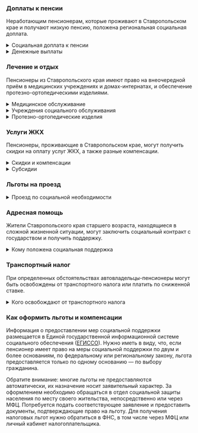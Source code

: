### Доплаты к пенсии
Неработающим пенсионерам, которые проживают в Ставропольском крае и получают низкую пенсию, положена региональная социальная доплата.
<details>
<summary>Социальная доплата к пенсии</summary>

В Ставропольском крае региональный прожиточный минимум пенсионера не превышает общефедеральный. Неработающим пенсионерам с низким размером пенсии полагается федеральная социальная доплата к пенсии — до прожиточного минимума пенсионера в РФ. В 2021 году эта сумма [составляет](https://pfr.gov.ru/grazhdanam/pensionres/soc_doplata/~7905) 10 022 рубля. Для назначения этой выплаты необходимо обращаться в территориальное отделение Пенсионного фонда (ПФР) по месту жительства. С 2022 года доплата будет назначаться автоматически.
</details>
<details>
<summary>Денежные выплаты</summary>

В Ставропольском крае пенсионерам, относящимся к льготной категории, полагаются денежные выплаты, которые регулярно индексируются. В Ставропольском крае ветераны труда и реабилитированные пенсионеры ежемесячно получают 1720,46 рубля, труженики тыла и пострадавшие от репрессий — 1290,35 рубля. Достаточно высокий размер ЕДВ объясняется тем, что он включает в себя денежную компенсацию за большинство льгот. [Ставропольским](http://www.dumask.ru/law/zakony-stavropolskogo-kraya-postanovleniya-dumy/zakony-stavropolskogo-kraya/item/20890-zakon-stavropolskogo-kraya-ot-13-dekabrya-2018-g-104-kz-o-detyakh-vojny-v-stavropolskom-krae.html) «детям войны» (это те, кому 3 сентября 1945 года ещё не исполнилось 18 лет) полагается ежегодная выплата. На 2021 год её размер составляет 5 тысяч рублей.
</details>

### Лечение и отдых
Пенсионеры из Ставропольского края имеют право на внеочередной приём в медицинских учреждениях и домах-интернатах, и обеспечение протезно-ортопедическими изделиями.
<details>
<summary>Медицинское обслуживание</summary>

В поликлиниках и других медицинских учреждениях вне очереди принимаются для оказания медпомощи ставропольские ветераны труда и труженики тыла, реабилитированные и пострадавшие от репрессий пенсионеры, а также «дети войны».
</details>
<details>
<summary> Учреждения социального обслуживания </summary>

Внеочередной приём в дома-интернаты для престарелых и инвалидов, учреждения социального обслуживания предоставляется труженикам тыла, реабилитированным и пострадавшим от репрессий, а также «детям войны».
</details>
<details>
<summary>Протезно-ортопедические изделия</summary>

Малоимущие [ставропольские](https://docs.cntd.ru/document/461501750) пенсионеры, не имеющие инвалидности, бесплатно обеспечиваются протезно-ортопедическими изделиями, если нуждаются в них по медицинским показаниям. Льгота полагается, если среднедушевой доход семьи пенсионера не превышает одного прожиточного минимума.
</details>

### Услуги ЖКХ
Пенсионеры, проживающие в Ставропольском крае, могут получить скидки на оплату услуг ЖКХ, а также разные компенсации. 
<details>
<summary>Скидки и компенсации</summary>

Одинокие неработающие пенсионеры после 70 лет освобождаются от взносов на капремонт на 50%, а с 80-летнего возраста — полностью. Льгота полагается также пенсионерам этого возраста, семья которых состоит из неработающих граждан пенсионного возраста (мужчины — старше 60 лет, женщины — 55), а также из инвалидов I и II групп.
</details>
<details>
<summary>Субсидии</summary>

Пенсионеры могут получить субсидию на оплату услуг ЖКХ при тратах на «коммуналку» более 22% совокупного дохода семьи.
</details>

### Льготы на проезд
<details>
<summary>Проезд по социальной необходимости</summary>

В Ставропольском крае ветераны труда, труженики тыла, реабилитированные и пострадавшие от репрессий пенсионеры получают компенсацию за проезд по социальной необходимости (для прохождения лечения или реабилитации, похороны близких родственников и прочее).
</details>

### Адресная помощь
Жители Ставропольского края старшего возраста, находящиеся в сложной жизненной ситуации, могут заключить социальный контракт с государством и получить поддержку.
<details>
<summary>Кому положена социальная поддержка</summary>

Пенсионерам, оказавшимся в трудной жизненной ситуации по не зависящим от них причинам или в связи со стихийным бедствием, экстремальной ситуацией, оказывается адресная помощь. Она предоставляется путём выплаты пособий либо в натуральной форме (обеспечение одеждой, обувью, лекарствами, организация лечения и ухода, проведение ремонта жилья или установка приборов учёта и пр.). С нуждающимися пенсионерами может быть заключён социальный контракт.
</details>

### Транспортный налог
При определенных обстоятельствах автовладельцы-пенсионеры могут быть освобождены от транспортного налога или платить по сниженной ставке. 
<details>
<summary>Кого освобождают от транспортного налога</summary>

В [Ставропольском](https://www.nalog.gov.ru/rn77/service/tax/d1026877/) крае освобождены от налога на одно принадлежащее им транспортное средство участники ВОВ, ветераны боевых действий, граждане, пострадавшие от радиации, а также инвалиды всех категорий. Пенсионеры и мужчины, достигшие возраста 60 лет, женщины — 55 лет, уплачивают половину транспортного налога на авто до 100 л. с. и мотоцикл (мотороллер).
</details>

### Как оформить льготы и компенсации 
Информация о предоставлении мер социальной поддержки размещается в Единой государственной информационной системе социального обеспечения ([ЕГИССО](http://egisso.ru/site/client/#/)). Нужно иметь в виду, что, если пенсионер имеет право на меры социальной поддержки по двум и более основаниям, по федеральному или региональному закону, льгота предоставляется только по одному основанию — по выбору гражданина.

Обратите внимание: многие льготы не предоставляются автоматически, их назначение носит заявительный характер. За оформлением необходимо обращаться в отдел социальной защиты населения по месту своего жительства, непосредственно или через МФЦ. Потребуется подать соответствующее заявление и предоставить документы, подтверждающие право на льготу. Для получения налоговых льгот нужно обратиться в ФНС, в том числе через МФЦ или личный кабинет налогоплательщика.
